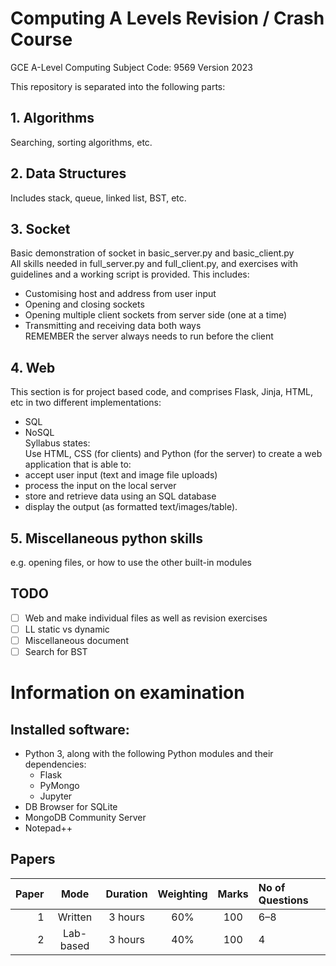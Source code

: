 # Computing A Levels Revision / Crash Course

GCE A-Level Computing
Subject Code: 9569
Version 2023

This repository is separated into the following parts:
## 1. Algorithms
Searching, sorting algorithms, etc.
## 2. Data Structures
Includes stack, queue, linked list, BST, etc.
## 3. Socket
Basic demonstration of socket in basic_server.py and basic_client.py  
All skills needed in full_server.py and full_client.py, and exercises with guidelines and a working script is provided. This includes:  
- Customising host and address from user input
- Opening and closing sockets
- Opening multiple client sockets from server side (one at a time)
- Transmitting and receiving data both ways  
REMEMBER the server always needs to run before the client
## 4. Web
This section is for project based code, and comprises Flask, Jinja, HTML, etc in two different implementations:  
- SQL
- NoSQL  
Syllabus states:  
Use HTML, CSS (for clients) and Python (for the server) to create a web application that is able to:   
- accept user input (text and image file uploads) 
- process the input on the local server 
- store and retrieve data using an SQL database 
- display the output (as formatted text/images/table).
## 5. Miscellaneous python skills
e.g. opening files, or how to use the other built-in modules  
## TODO
- [ ] Web and make individual files as well as revision exercises  
- [ ] LL static vs dynamic  
- [ ] Miscellaneous document  
- [ ] Search for BST  

# Information on examination
## Installed software:
- Python 3, along with the following Python modules and their dependencies:
    - Flask
    - PyMongo
    - Jupyter
- DB Browser for SQLite
- MongoDB Community Server
- Notepad++
## Papers
| Paper | Mode      | Duration | Weighting | Marks | No of Questions |
| -----:|:---------:|:--------:|:---------:|:-----:|:----------------|
| 1     | Written   | 3 hours  | 60%       | 100   | 6–8             |
| 2     | Lab-based | 3 hours  | 40%       | 100   | 4               |
